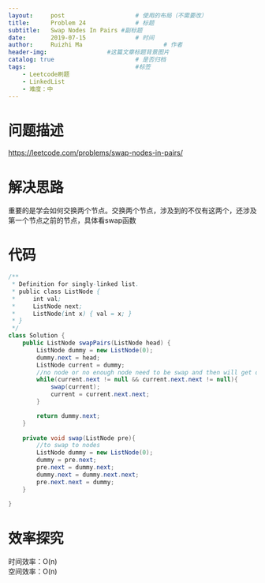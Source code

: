 ```yaml
---
layout:     post   				    # 使用的布局（不需要改）
title:      Problem 24				# 标题 
subtitle:   Swap Nodes In Pairs #副标题
date:       2019-07-15				# 时间
author:     Ruizhi Ma 						# 作者
header-img:              	#这篇文章标题背景图片
catalog: true 						# 是否归档
tags:								#标签
    - Leetcode刷题
    - LinkedList
    - 难度：中
---
```

# 问题描述
https://leetcode.com/problems/swap-nodes-in-pairs/

# 解决思路
重要的是学会如何交换两个节点。交换两个节点，涉及到的不仅有这两个，还涉及第一个节点之前的节点，具体看swap函数

# 代码
```java
/**
 * Definition for singly-linked list.
 * public class ListNode {
 *     int val;
 *     ListNode next;
 *     ListNode(int x) { val = x; }
 * }
 */
class Solution {
    public ListNode swapPairs(ListNode head) {
        ListNode dummy = new ListNode(0);
        dummy.next = head;
        ListNode current = dummy;
        //no node or no enough node need to be swap and then will get out of while
        while(current.next != null && current.next.next != null){
            swap(current);
            current = current.next.next;
        }

        return dummy.next;
    }
    
    private void swap(ListNode pre){
        //to swap to nodes
        ListNode dummy = new ListNode(0);
        dummy = pre.next;
        pre.next = dummy.next;
        dummy.next = dummy.next.next;
        pre.next.next = dummy;
    }
    
}
```

# 效率探究
时间效率：O(n)    
空间效率：O(n)
